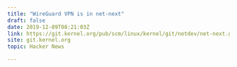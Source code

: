 ```yaml
---
title: "WireGuard VPN is in net-next"
draft: false
date: 2019-12-09T08:21:03Z
link: https://git.kernel.org/pub/scm/linux/kernel/git/netdev/net-next.git/commit/?id=e7096c131e5161fa3b8e52a650d7719d2857adfd&utm_medium=RSS&utm_source=hune
site: git.kernel.org
topic: Hacker News  

---
```


